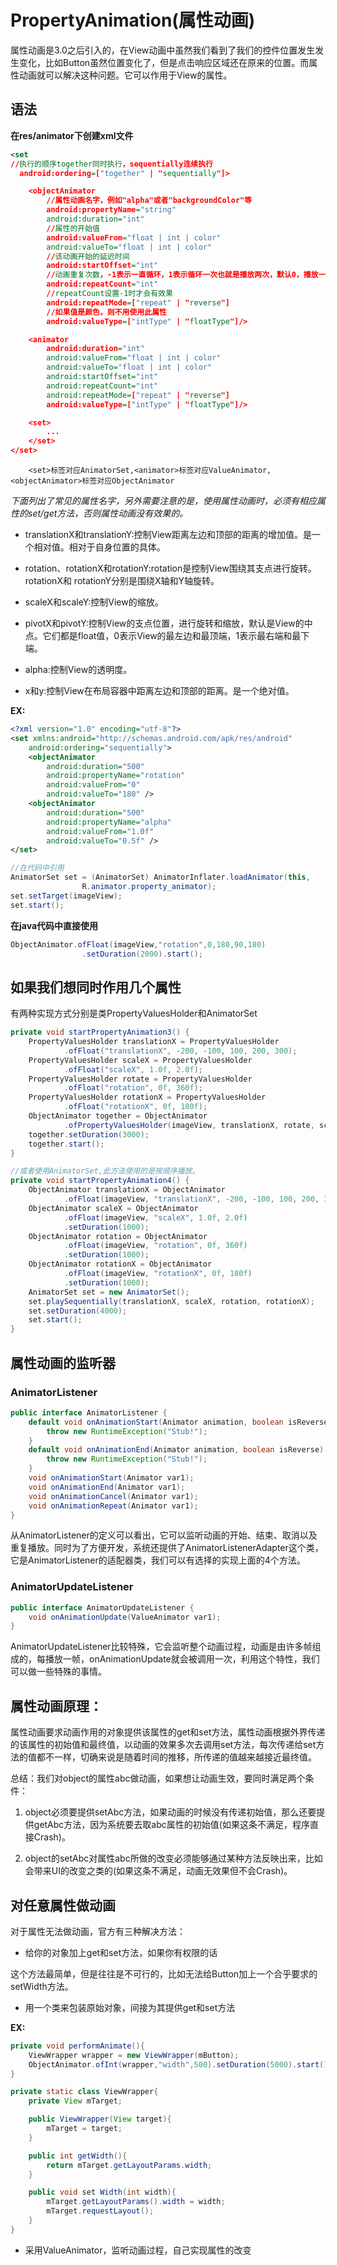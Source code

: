 # PropertyAnimation(属性动画)
属性动画是3.0之后引入的，在View动画中虽然我们看到了我们的控件位置发生发生变化，比如Button虽然位置变化了，但是点击响应区域还在原来的位置。而属性动画就可以解决这种问题。它可以作用于View的属性。

## 语法

**在res/animator下创建xml文件**

```xml
<set
//执行的顺序together同时执行，sequentially连续执行
  android:ordering=["together" | "sequentially"]>

    <objectAnimator
        //属性动画名字，例如"alpha"或者"backgroundColor"等
        android:propertyName="string"
        android:duration="int"
        //属性的开始值
        android:valueFrom="float | int | color"
        android:valueTo="float | int | color"
        //该动画开始的延迟时间
        android:startOffset="int"
        //动画重复次数，-1表示一直循环，1表示循环一次也就是播放两次，默认0，播放一次
        android:repeatCount="int"
        //repeatCount设置-1时才会有效果
        android:repeatMode=["repeat" | "reverse"]
        //如果值是颜色，则不用使用此属性
        android:valueType=["intType" | "floatType"]/>

    <animator
        android:duration="int"
        android:valueFrom="float | int | color"
        android:valueTo="float | int | color"
        android:startOffset="int"
        android:repeatCount="int"
        android:repeatMode=["repeat" | "reverse"]
        android:valueType=["intType" | "floatType"]/>

    <set>
        ...
    </set>
</set>
```

        <set>标签对应AnimatorSet,<animator>标签对应ValueAnimator,<objectAnimator>标签对应ObjectAnimator

*下面列出了常见的属性名字，另外需要注意的是，使用属性动画时，必须有相应属性的set/get方法，否则属性动画没有效果的。*

- translationX和translationY:控制View距离左边和顶部的距离的增加值。是一个相对值。相对于自身位置的具体。

- rotation、rotationX和rotationY:rotation是控制View围绕其支点进行旋转。rotationX和 rotationY分别是围绕X轴和Y轴旋转。

- scaleX和scaleY:控制View的缩放。

- pivotX和pivotY:控制View的支点位置，进行旋转和缩放，默认是View的中点。它们都是float值，0表示View的最左边和最顶端，1表示最右端和最下端。

- alpha:控制View的透明度。

- x和y:控制View在布局容器中距离左边和顶部的距离。是一个绝对值。

**EX:**
```xml
<?xml version="1.0" encoding="utf-8"?>
<set xmlns:android="http://schemas.android.com/apk/res/android"
    android:ordering="sequentially">
    <objectAnimator
        android:duration="500"
        android:propertyName="rotation"
        android:valueFrom="0"
        android:valueTo="180" />
    <objectAnimator
        android:duration="500"
        android:propertyName="alpha"
        android:valueFrom="1.0f"
        android:valueTo="0.5f" />
</set>
```
```java
//在代码中引用
AnimatorSet set = (AnimatorSet) AnimatorInflater.loadAnimator(this,
                R.animator.property_animator);
set.setTarget(imageView);
set.start();
```

**在java代码中直接使用**
```java
ObjectAnimator.ofFloat(imageView,"rotation",0,180,90,180)
                .setDuration(2000).start();
```

## 如果我们想同时作用几个属性
有两种实现方式分别是类PropertyValuesHolder和AnimatorSet
```java
private void startPropertyAnimation3() {
    PropertyValuesHolder translationX = PropertyValuesHolder
            .ofFloat("translationX", -200, -100, 100, 200, 300);
    PropertyValuesHolder scaleX = PropertyValuesHolder
            .ofFloat("scaleX", 1.0f, 2.0f);
    PropertyValuesHolder rotate = PropertyValuesHolder
            .ofFloat("rotation", 0f, 360f);
    PropertyValuesHolder rotationX = PropertyValuesHolder
            .ofFloat("rotationX", 0f, 180f);
    ObjectAnimator together = ObjectAnimator
            .ofPropertyValuesHolder(imageView, translationX, rotate, scaleX, rotationX);
    together.setDuration(3000);
    together.start();
}

//或者使用AnimatorSet,此方法使用的是按顺序播放。
private void startPropertyAnimation4() {
    ObjectAnimator translationX = ObjectAnimator
            .ofFloat(imageView, "translationX", -200, -100, 100, 200, 300);
    ObjectAnimator scaleX = ObjectAnimator
            .ofFloat(imageView, "scaleX", 1.0f, 2.0f)
            .setDuration(1000);
    ObjectAnimator rotation = ObjectAnimator
            .ofFloat(imageView, "rotation", 0f, 360f)
            .setDuration(1000);
    ObjectAnimator rotationX = ObjectAnimator
            .ofFloat(imageView, "rotationX", 0f, 180f)
            .setDuration(1000);
    AnimatorSet set = new AnimatorSet();
    set.playSequentially(translationX, scaleX, rotation, rotationX);
    set.setDuration(4000);
    set.start();
}
```

## 属性动画的监听器

### AnimatorListener

```java
public interface AnimatorListener {
    default void onAnimationStart(Animator animation, boolean isReverse) {
        throw new RuntimeException("Stub!");
    }
    default void onAnimationEnd(Animator animation, boolean isReverse) {
        throw new RuntimeException("Stub!");
    }
    void onAnimationStart(Animator var1);
    void onAnimationEnd(Animator var1);
    void onAnimationCancel(Animator var1);
    void onAnimationRepeat(Animator var1);
}
```
从AnimatorListener的定义可以看出，它可以监听动画的开始、结束、取消以及重复播放。同时为了方便开发，系统还提供了AnimatorListenerAdapter这个类，它是AnimatorListener的适配器类，我们可以有选择的实现上面的4个方法。

### AnimatorUpdateListener

```java
public interface AnimatorUpdateListener {
    void onAnimationUpdate(ValueAnimator var1);
}
```
AnimatorUpdateListener比较特殊，它会监听整个动画过程，动画是由许多帧组成的，每播放一帧，onAnimationUpdate就会被调用一次，利用这个特性，我们可以做一些特殊的事情。

## 属性动画原理：
属性动画要求动画作用的对象提供该属性的get和set方法，属性动画根据外界传递的该属性的初始值和最终值，以动画的效果多次去调用set方法，每次传递给set方法的值都不一样，切确来说是随着时间的推移，所传递的值越来越接近最终值。

总结：我们对object的属性abc做动画，如果想让动画生效，要同时满足两个条件：
1. object必须要提供setAbc方法，如果动画的时候没有传递初始值，那么还要提供getAbc方法，因为系统要去取abc属性的初始值(如果这条不满足，程序直接Crash)。

2. object的setAbc对属性abc所做的改变必须能够通过某种方法反映出来，比如会带来UI的改变之类的(如果这条不满足，动画无效果但不会Crash)。

## 对任意属性做动画

对于属性无法做动画，官方有三种解决方法：

- 给你的对象加上get和set方法，如果你有权限的话

这个方法最简单，但是往往是不可行的，比如无法给Button加上一个合乎要求的setWidth方法。

- 用一个类来包装原始对象，间接为其提供get和set方法

**EX:**
```java
private void performAnimate(){
    ViewWrapper wrapper = new ViewWrapper(mButton);
    ObjectAnimator.ofInt(wrapper,"width",500).setDuration(5000).start();
}

private static class ViewWrapper{
    private View mTarget;

    public ViewWrapper(View target){
        mTarget = target;
    }

    public int getWidth(){
        return mTarget.getLayoutParams.width;
    }

    public void set Width(int width){
        mTarget.getLayoutParams().width = width;
        mTarget.requestLayout();
    }
}
```

- 采用ValueAnimator，监听动画过程，自己实现属性的改变


